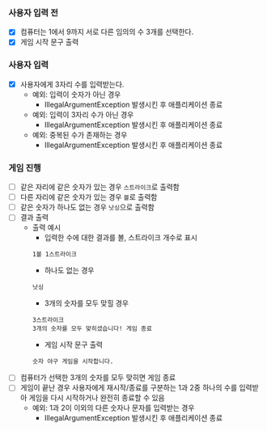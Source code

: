 ### 사용자 입력 전

- [x] 컴퓨터는 1에서 9까지 서로 다른 임의의 수 3개를 선택한다.
- [x] 게임 시작 문구 출력

### 사용자 입력

- [x] 사용자에게 3자리 수를 입력받는다.
  - 예외: 입력이 숫자가 아닌 경우
    - IllegalArgumentException 발생시킨 후 애플리케이션 종료
  - 예외: 입력이 3자리 수가 아닌 경우
    - IllegalArgumentException 발생시킨 후 애플리케이션 종료
  - 예외: 중복된 수가 존재하는 경우
    - IllegalArgumentException 발생시킨 후 애플리케이션 종료

### 게임 진행

- [ ] 같은 자리에 같은 숫자가 있는 경우 `스트라이크`로 출력함
- [ ] 다른 자리에 같은 숫자가 있는 경우 `볼`로 출력함
- [ ] 같은 숫자가 하나도 없는 경우 `낫싱`으로 출력함
- [ ] 결과 출력
  - 출력 예시
    - 입력한 수에 대한 결과를 볼, 스트라이크 개수로 표시
    ```
    1볼 1스트라이크
    ```
    - 하나도 없는 경우
    ```
    낫싱
    ```
    - 3개의 숫자를 모두 맞힐 경우
    ```
    3스트라이크
    3개의 숫자를 모두 맞히셨습니다! 게임 종료
    ```
    - 게임 시작 문구 출력
    ```
    숫자 야구 게임을 시작합니다.
    ```
- [ ] 컴퓨터가 선택한 3개의 숫자를 모두 맞히면 게임 종료
- [ ] 게임이 끝난 경우 사용자에게 재시작/종료를 구분하는 1과 2중 하나의 수를 입력받아 게임을 다시 시작하거나 완전히 종료할 수 있음
  - 예외: 1과 2이 이외의 다른 숫자나 문자를 입력받는 경우
    - IllegalArgumentException 발생시킨 후 애플리케이션 종료
